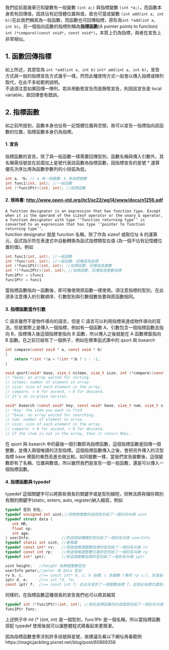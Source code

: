 我們從前面幾章已知變數有一般變數 ```(int a;)``` 與指標變數 ```(int *a;)```，而函數本身若有回傳值，因其佔有記憶體位置與值，故也可當成變數 ```(int add(int a, int b))```在此我們稱其為一般函數，而函數也可回傳指標，原形為```int *add(int a, int b)```。另一個指向函數的指標則稱為**指標函數**(A pointer points to function) ```int (*compare)(const void*, const void*)```，本質上仍為指標，兩者在宣告上非常相似。

## 1. 函數回傳指標
如上所述，其原型為 ```int *add(int a, int b)``` ```int* add(int a, int b)```，宣告方式與一般的指標宣告方式幾乎一樣。然而此種使用方式一般會以傳入指標或陣列取代，在此不多給範例說明。\
不過須注意如果回傳一陣列，若非用動態宣告而是靜態宣告，則因該宣告是 local variable，故回傳會有錯誤。

## 2. 指標函數
如之前所提到，函數本身也佔有一記憶體位置與空間，故可以宣告一指標指向該函數的位置，指標函數本身仍為指標。
#### 1. 宣告
指標函數的宣告，除了與一般函數一樣需要回傳型別、函數名稱與傳入引數外，其名稱需括號並在前面加上星號代表該函數為指標函數，因指標宣告的星號 * 運算優先次序比用為函數參數列的小括弧為低。
```C
int a, *b; // a 為一般變數，b 為指標變數
int func1(int, int); //一般函數
int (*func1Ptr)(int, int); //指標函數
```
#### 2. 規格書: http://www.open-std.org/jtc1/sc22/wg14/www/docs/n1256.pdf
```A function designator is an expression that has function type. Except when it is the operand of the sizeof operator or the unary & operator, a function designator with type ‘‘function returning type’’ is converted to an expression that has type ‘‘pointer to function returning type’’.```\
function designator 就是 function 名稱，除了作為 sizeof 或取位址 & 的運算元，函式指示符在表達式中自動轉換為函式指標類型右值 (為一個不佔有記憶體位置的值)。例如
```C
int func1(int, int); //一般函數
int *func(int, int); //一般函數，回傳值為指標
int (*func1Ptr)(int, int); //指標函數，回傳值為整數
int *(*func2Ptr)(int, int); //指標函數，回傳值為整數指標
func1Ptr = &func1
func1Ptr = func1
```
當指標函數指向一函數後，即可像使用原函數一樣使用。須注意指標的型別，在此須多注意傳入的引數順序、引數型別與引數個數皆要與原函數相同。

#### 3. 指標函數當作引數
C 語言雖然不是物件導向的語言，但是 C 語言可以利用指標來達成物件導向的寫法。但是實際上是傳入一個指標，例如有一個函數 A，引數包含一個指標函數且指向 B，指標傳入後這個指標會指向 B 函數，所以傳入之後就能在 A 函數裡面指向 B 函數。在之前已經有了一個例子，例如在標準函式庫中的 qsort 與 bsearch
```C
int compare(const void * a, const void * b)
{
    return *(int *)a > *(int *)b ? 1 : -1;
}

void qsort(void* base, size_t nitems, size_t size, int (*compare)(const void*, const void*));
// *base: an array waited for sorting.
// nitems: number of element in array.
// size: size of each element in the array.
// compare: > 0 for ascend, < 0 for descend.
// It’s an in-place version.

void* bsearch (const void* key, const void* base, size_t num, size_t size, int (*compare)(const void*,const void*));
// *key: the item you want to find
// *base: an array waited for searching.
// num: number of element in array.
// size: size of each element in the array.
// compare: > 0 for ascend, < 0 for descend.
// If the item is not in the array, then it return NULL.
```
在 qsort 與 bsearch 中的最後一個引數即為指標函數，這個指標函數是回傳一個整數，並傳入兩個唯讀的泛型指標。這個指標函數傳入之後，會把另外傳入的泛型指標 base 裡面的東西丟進去做比較。如同變數一樣，當我們宣告變數後，這個變數即有了名稱、位置與數值，所以雖然我們是宣告一個一般函數，還是可以傳入一個指標函數。

#### 4. 指標函數與 typedef
typedef 這個關鍵字可以將那些很長的關鍵字或是型別縮短，但無法將與儲存類別有關的關鍵字(static, extern, auto, register)納入縮寫，例如
```C
typedef 型別 別名;
typedef unsigned int uint;//把無號整數的這個型別給了一個別名叫做 uint
typedef struct data {
   int HR;
   float sp;
   int age;
} userInfo;              //把這個結構體的型別給了一個別名叫做 userInfo
typedef static int sint; //會報錯
typedef const int* rv;   //把這個唯讀整數指標的型別給了一個別名叫做 rv
typedef const int rp;    //把這個唯讀整數位置的型別給了一個別名叫做 rp
typedef int* iptr;       //把這個整數指標的型別給了一個別名叫做 iptr

uint height;   //height 為無號整數型別
userInfo peter;//peter 為 data 型別
rv b, c;       //== const int* b, c; b 指標，c 為變數 (等同 rp c;)，其值皆不可改變
iptr d, e;     //== int *d, *e;
const iptr f;  //== const int f; 在此先宣告了一個整數指標 f，並將此指標位置設為唯讀
```
同樣的，在指標函數這種很長的宣告我們也可以將其縮寫
```C
typedef int (*func1Ptr)(int, int); //把此指標函數的的這個型別給了一個別名叫做 func1Ptr
func1Ptr func; 
```
上述例子中 int (* )(int, int) 是一個型別，func1Ptr 是一個名稱，所以當指標函數搭配 typedef 使用後就可以讓整體程式碼看起來更簡潔。


因為指標函數會牽涉到許多括號與星號，故建議先看以下網址再看範例https://magicjackting.pixnet.net/blog/post/60889356

